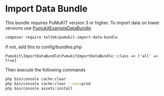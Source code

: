 Import Data Bundle
==================

This bundle requires PuMuKIT version 3 or higher. To import data on lower versions use [PumukitExampleDataBundle](https://github.com/pumukit/PumukitExampleDataBundle)

```bash
composer require teltek/pumukit-import-data-bundle
```

if not, add this to config/bundles.php

```
Pumukit\ImportDataBundle\PumukitImportDataBundle::class => ['all' => true]
```

Then execute the following commands

```bash
php bin/console cache:clear
php bin/console cache:clear --env=prod
php bin/console assets:install
```

